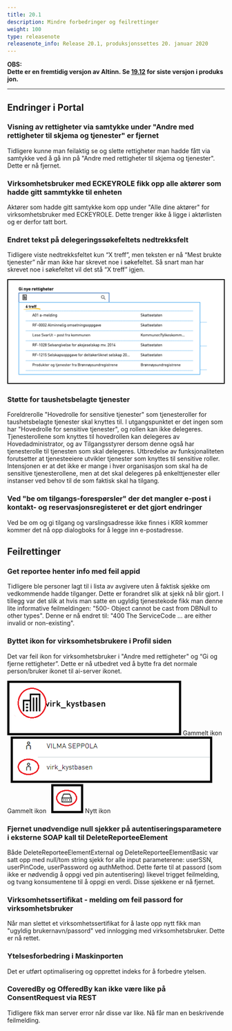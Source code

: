 ```yaml
---
title: 20.1
description: Mindre forbedringer og feilrettinger
weight: 100
type: releasenote
releasenote_info: Release 20.1, produksjonssettes 20. januar 2020
---
```


**OBS: Dette er en fremtidig versjon av Altinn. Se [19.12](../../2019/19-12) for siste versjon i produksjon.**

***

## Endringer i Portal

### Visning av rettigheter via samtykke under "Andre med rettigheter til skjema og tjenester" er fjernet

Tidligere kunne man feilaktig se og slette rettigheter man hadde fått via samtykke ved å gå inn på "Andre med rettigheter til skjema og tjenester". Dette er nå fjernet.

### Virksomhetsbruker med ECKEYROLE fikk opp alle aktører som hadde gitt sammtykke til enheten

Aktører som hadde gitt samtykke kom opp under "Alle dine aktører" for virksomhetsbruker med ECKEYROLE. Dette trenger ikke å ligge i aktørlisten og er derfor tatt bort.

### Endret tekst på delegeringssøkefeltets nedtrekksfelt

Tidligere viste nedtrekksfeltet kun “X treff”, men teksten er nå “Mest brukte tjenester” når man ikke har skrevet noe i søkefeltet. Så snart man har skrevet noe i søkefeltet vil det stå “X treff” igjen.

![Slik så det ut før endringen](xtreff.png "Slik så det ut før endringen")

### Støtte for taushetsbelagte tjenester

Foreldrerolle "Hovedrolle for sensitive tjenester" som tjenesteroller for taushetsbelagte tjenester skal knyttes til. I utgangspunktet er det ingen som har "Hovedrolle for sensitive tjenester", og rollen kan ikke delegeres.
Tjenesterollene som knyttes til hovedrollen kan delegeres av Hovedadministrator, og av Tilgangsstyrer dersom denne også har tjenesterolle til tjenesten som skal delegeres.
Utbredelse av funksjonaliteten forutsetter at tjenesteeiere utvikler tjenester som knyttes til sensitive roller. Intensjonen er at det ikke er mange i hver organisasjon som skal ha de sensitive tjenesterollene, men at det skal delegeres på enkelttjenester eller instanser ved behov til de som faktisk skal ha tilgang.

### Ved "be om tilgangs-forespørsler" der det mangler e-post i kontakt- og reservasjonsregisteret er det gjort endringer

Ved be om og gi tilgang og varslingsadresse ikke finnes i KRR kommer kommer det nå opp dialogboks for å legge inn e-postadresse.

## Feilrettinger

### Get reportee henter info med feil appid

 Tidligere ble personer lagt til i lista av avgivere uten å faktisk sjekke om vedkommende hadde tilganger. Dette er forandret slik at sjekk nå blir gjort.  I tillegg var det slik at hvis man satte en ugyldig tjenestekode fikk man denne lite informative feilmeldingen: "500- Object cannot be cast from DBNull to other types". Denne er nå endret til: "400 The ServiceCode … are either invalid or non-existing".

### Byttet ikon for virksomhetsbrukere i Profil siden

Det var feil ikon for virksomhetsbruker i "Andre med rettigheter" og “Gi og fjerne rettigheter”. Dette er nå utbedret ved å bytte fra det normale person/bruker ikonet til ai-server ikonet.

![Gammelt ikon](ikon.png "Gammelt ikon")
Gammelt ikon
&nbsp;
![Gammelt ikon](ikon3.png "Gammelt ikon")
Gammelt ikon
&nbsp;
![Nytt ikon](ikon2.png "Nytt ikon")
Nytt ikon

### Fjernet unødvendige null sjekker på autentiseringsparametere i eksterne SOAP kall til DeleteReporteeElement

Både DeleteReporteeElementExternal og DeleteReporteeElementBasic var satt opp med null/tom string sjekk for alle input parameterene: userSSN, userPinCode, userPassword og authMethod. Dette førte til at passord (som ikke er nødvendig å oppgi ved pin autentisering) likevel trigget feilmelding, og tvang konsumentene til å oppgi en verdi. Disse sjekkene er nå fjernet.

### Virksomhetssertifikat - melding om feil passord for virksomhetsbruker

Når man slettet et virksomhetssertifikat for å laste opp nytt fikk man "ugyldig brukernavn/passord" ved innlogging med virksomhetsbruker. Dette er nå rettet.

### Ytelsesforbedring i Maskinporten

Det er utført optimalisering og opprettet indeks for å forbedre ytelsen.

### CoveredBy og OfferedBy kan ikke være like på ConsentRequest via REST

Tidligere fikk man server error når disse var like. Nå får man en beskrivende feilmelding.



